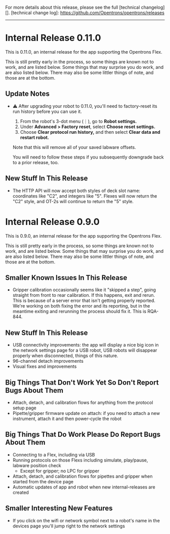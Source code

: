 For more details about this release, please see the full [technical changelog][].
[technical change log]: https://github.com/Opentrons/opentrons/releases

---

# Internal Release 0.11.0

This is 0.11.0, an internal release for the app supporting the Opentrons Flex.

This is still pretty early in the process, so some things are known not to work, and are listed below. Some things that may surprise you do work, and are also listed below. There may also be some littler things of note, and those are at the bottom.

## Update Notes

- ⚠️ After upgrading your robot to 0.11.0, you'll need to factory-reset its run history before you can use it.

  1. From the robot's 3-dot menu (⋮), go to **Robot settings.**
  2. Under **Advanced > Factory reset**, select **Choose reset settings.**
  3. Choose **Clear protocol run history,** and then select **Clear data and restart robot.**

  Note that this will remove all of your saved labware offsets.

  You will need to follow these steps if you subsequently downgrade back to a prior release, too.

## New Stuff In This Release

- The HTTP API will now accept both styles of deck slot name: coordinates like "C2", and integers like "5". Flexes will now return the "C2" style, and OT-2s will continue to return the "5" style.

# Internal Release 0.9.0

This is 0.9.0, an internal release for the app supporting the Opentrons Flex.

This is still pretty early in the process, so some things are known not to work, and are listed below. Some things that may surprise you do work, and are also listed below. There may also be some littler things of note, and those are at the bottom.

## Smaller Known Issues In This Release
- Gripper calibration occasionally seems like it "skipped a step", going straight from front to rear calibration. If this happens, exit and rerun. This is because of a server error that isn't getting properly reported. We're working on both fixing the error and its reporting, but in the meantime exiting and rerunning the process should fix it. This is RQA-844.

## New Stuff In This Release
- USB connectivity improvements: the app will display a nice big icon in the network settings page for a USB robot, USB robots will disappear properly when disconnected, things of this nature.
- 96-channel detach improvements
- Visual fixes and improvements

## Big Things That Don't Work Yet So Don't Report Bugs About Them
- Attach, detach, and calibration flows for anything from the protocol setup page
- Pipette/gripper firmware update on attach: if you need to attach a new instrument, attach it and then power-cycle the robot

## Big Things That Do Work Please Do Report Bugs About Them
- Connecting to a Flex, including via USB
- Running protocols on those Flexs including simulate, play/pause, labware position check
  - Except for gripper; no LPC for gripper
- Attach, detach, and calibration flows for pipettes and gripper  when started from the device page
- Automatic updates of app and robot when new internal-releases are created

## Smaller Interesting New Features
- If you click on the wifi or network symbol next to a robot's name in the devices page you'll jump right to the network settings

